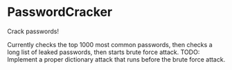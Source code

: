 # PasswordCracker
Crack passwords!

Currently checks the top 1000 most common passwords, then checks a long list of leaked passwords, then starts brute force attack.
TODO: Implement a proper dictionary attack that runs before the brute force attack.
